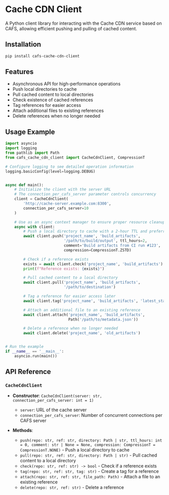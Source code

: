 # Cache CDN Client
A Python client library for interacting with the Cache CDN service based on CAFS, allowing efficient pushing and pulling of cached content.
## Installation
``` bash
pip install cafs-cache-cdn-client
```
## Features
- Asynchronous API for high-performance operations
- Push local directories to cache
- Pull cached content to local directories
- Check existence of cached references
- Tag references for easier access
- Attach additional files to existing references
- Delete references when no longer needed

## Usage Example
```python
import asyncio
import logging
from pathlib import Path
from cafs_cache_cdn_client import CacheCdnClient, CompressionT

# Configure logging to see detailed operation information
logging.basicConfig(level=logging.DEBUG)


async def main():
    # Initialize the client with the server URL
    # The connection_per_cafs_server parameter controls concurrency
    client = CacheCdnClient(
        'http://cache-server.example.com:8300',
        connection_per_cafs_server=10
    )

    # Use as an async context manager to ensure proper resource cleanup
    async with client:
        # Push a local directory to cache with a 2-hour TTL and preferred ZSTD compression
        await client.push('project_name', 'build_artifacts',
                          '/path/to/build/output', ttl_hours=2,
                          comment='Build artifacts from CI run #123',
                          compression=CompressionT.ZSTD)

        # Check if a reference exists
        exists = await client.check('project_name', 'build_artifacts')
        print(f"Reference exists: {exists}")

        # Pull cached content to a local directory
        await client.pull('project_name', 'build_artifacts',
                          '/path/to/destination')

        # Tag a reference for easier access later
        await client.tag('project_name', 'build_artifacts', 'latest_stable')

        # Attach an additional file to an existing reference
        await client.attach('project_name', 'build_artifacts',
                            Path('/path/to/metadata.json'))

        # Delete a reference when no longer needed
        await client.delete('project_name', 'old_artifacts')


# Run the example
if __name__ == '__main__':
    asyncio.run(main())
```

## API Reference
### `CacheCdnClient`
- **Constructor**: `CacheCdnClient(server: str, connection_per_cafs_server: int = 1)`
    - `server`: URL of the cache server
    - `connection_per_cafs_server`: Number of concurrent connections per CAFS server

- **Methods**:
    - `push(repo: str, ref: str, directory: Path | str, ttl_hours: int = 0, comment: str | None = None, compression: CompressionT = CompressionT.NONE)` - Push a local directory to cache
    - `pull(repo: str, ref: str, directory: Path | str)` - Pull cached content to a local directory
    - `check(repo: str, ref: str) -> bool` - Check if a reference exists
    - `tag(repo: str, ref: str, tag: str)` - Create a tag for a reference
    - `attach(repo: str, ref: str, file_path: Path)` - Attach a file to an existing reference
    - `delete(repo: str, ref: str)` - Delete a reference
